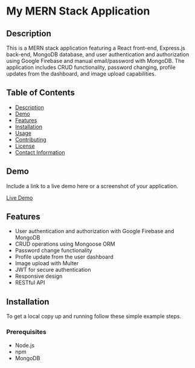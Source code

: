 # My MERN Stack Application

## Description

This is a MERN stack application featuring a React front-end, Express.js back-end, MongoDB database, and user authentication and authorization using Google Firebase and manual email/password with MongoDB. The application includes CRUD functionality, password changing, profile updates from the dashboard, and image upload capabilities.

## Table of Contents

- [Description](#description)
- [Demo](#demo)
- [Features](#features)
- [Installation](#installation)
- [Usage](#usage)
- [Contributing](#contributing)
- [License](#license)
- [Contact Information](#contact-information)

## Demo

Include a link to a live demo here or a screenshot of your application.

[Live Demo](https://stride-blog-backend.onrender.com/)


## Features

- User authentication and authorization with Google Firebase and MongoDB
- CRUD operations using Mongoose ORM
- Password change functionality
- Profile update from the user dashboard
- Image upload with Multer
- JWT for secure authentication
- Responsive design
- RESTful API

## Installation

To get a local copy up and running follow these simple example steps.

### Prerequisites

- Node.js
- npm
- MongoDB

